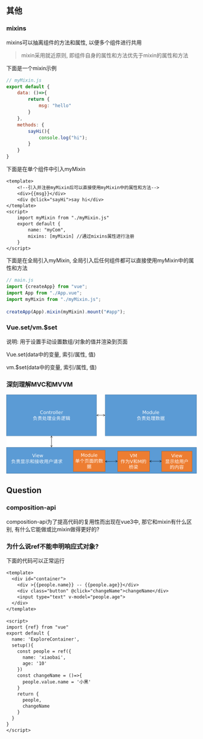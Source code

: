 ## 其他

### mixins

mixins可以抽离组件的方法和属性, 以便多个组件进行共用

> mixin采用就近原则, 即组件自身的属性和方法优先于mixin的属性和方法

下面是一个mixin示例

```js
// myMixin.js
export default {
	data: ()=>{
		return {
			msg: "hello"
		}
	},
	methods: {
		sayHi(){
			console.log("hi");
		}
	}
}
```

下面是在单个组件中引入myMixin

```vue
<template>
	<!--引入并注册myMixin后可以直接使用myMixin中的属性和方法-->
	<div>{{msg}}</div> 
	<div @click="sayHi">say hi</div> 
</template>
<script>
    import myMixin from "./myMixin.js"
    export default {
        name: "myCom",
        mixins: [myMixin] //通过mixins属性进行注册
    }
</script>
```

下面是在全局引入myMixin, 全局引入后任何组件都可以直接使用myMixin中的属性和方法

```js
// main.js
import {createApp} from "vue";
import App from "./App.vue";
import myMixin from "./myMixin.js";

createApp(App).mixin(myMixin).mount("#app");
```

### Vue.set/vm.$set

说明: 用于设置手动设置数组/对象的值并渲染到页面

Vue.set(data中的变量, 索引/属性, 值)

vm.$set(data中的变量, 索引/属性, 值)

### 深刻理解MVC和MVVM

<img src="image-20200129221142323.png" alt="image-20200129221142323" style="zoom: 50%;" />

## Question

### composition-api

composition-api为了提高代码的复用性而出现在vue3中, 那它和mixin有什么区别, 有什么它能做或比mixin做得更好的?

### 为什么说ref不能申明响应式对象?

下面的代码可以正常运行

```vue
<template>
  <div id="container">
    <div >{{people.name}} -- {{people.age}}</div>
    <div class="button" @click="changeName">changeName</div>
    <input type="text" v-model="people.age">
  </div>
</template>

<script>
import {ref} from "vue"
export default {
  name: 'ExploreContainer',
  setup(){
    const people = ref({
      name: 'xiaobai',
      age: '10'
    })
    const changeName = ()=>{
      people.value.name = '小黑'
    }
    return {
      people,
      changeName
    }
  }
}
</script>
```
